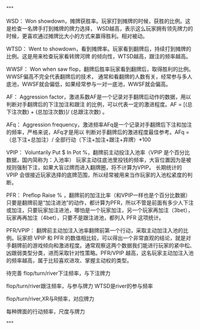 
"""

WSD：
    Won showdown，摊牌获胜率。玩家打到摊牌的时候，获胜的比例。这是检查一名牌手打到摊牌的牌力选择，
    WSD越高，表示这么玩家拥有领先牌力的时候，更喜欢通过摊牌比大小的方式来赢得胜利。相对被动。

WTSD：
    Went to showdown，看到摊牌率。玩家看到翻牌后，持续打到摊牌的比例。这是用来检查玩家看转牌河牌
    的倾向性，WTSD越高，跟注的频率越高。

WWSF：
    Won when saw flop，翻牌后胜率玩家看到翻牌后，取得胜利的比例。WWSF偏高不完全代表翻牌后的技术，
    通常和看翻牌的人数有关，经常参与多人底池，WWSF就会偏低，如果经常参与一对一底池，WWSF就会偏高。

AF：
    Aggression factor，激进系数AF是一个记录对手翻牌后动作的数据，用以判断对手翻牌后的下注加注和跟注
    的比例，可以代表一定的激进程度。AF = [(总下注次数) + (总加注次数)]/ (总跟注次数) 。

AFq：
    Aggression frequency，激进频率AFq是一个记录对手翻牌后下注和加注的频率，严格来说，AFq才是用以
    判断对手翻牌后的激进程度最佳参考。AFq =（总下注+总加注）/ 全部行动（下注+加注+跟注+弃牌）*100

VPIP：
    Voluntarily Put $ In Pot %，翻牌前主动投注入池率（VPIP 是个百分比数据，国内简称为：入池率）
    玩家主动往底池里投钱的频率，大盲位置因为是被规则强制下注，如果大盲过牌而进入翻牌圈，将不计算为VPIP。
    长期统计的 VPIP 会很接近玩家选择的底牌范围，所以经常被用来当作玩家的入池松紧度的判断。

PFR：
    Preflop Raise % ，翻牌前的加注比率（和VPIP一样也是个百分比数据）只要是翻牌前是“加注进池”的动作，都计算为PFR，所以不管是前面有多少人下注或加注，只要玩家加注进池，哪怕是一个玩家加注，另一个玩家再加注（3bet），玩家再再加注（4bet），只要不是跟注进池，都列入 PFR 这项统计。


PFR/VPIP：
    翻牌前主动加注入池率翻牌前第一个行动，采取主动加注入池的比例。玩家把 VPIP 和 PFR 的数值相比较，可以得出一个非常直观的结论，就是对手翻牌前的游戏倾向和激进程度。通常观察这两个数据我们能进行玩家的紧中松、凶跟弱类型分类，进而采取针对性策略。PFR/VPIP 越高，这名玩家主动加注入池的频率越高，属于比较喜欢进攻、掌握主动权的类型。

待完善
flop/turn/river下注频率，与下注牌力
    
flop/turn/river跟注频率，与参与牌力
    WTSD是river的参与频率

flop/turn/river,XR与R频率，对应牌力

每种牌面的行动频率，尺度与牌力


"""
